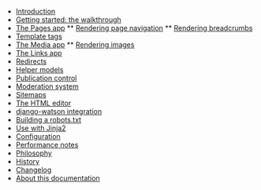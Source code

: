 * [Introduction](/)
* [Getting started: the walkthrough](walkthrough.md)
* [The Pages app](pages-app.md)
** [Rendering page navigation](rendering-navigation.md)
** [Rendering breadcrumbs](rendering-breadcrumbs.md)
* [Template tags](template-tags.md)
* [The Media app](media-app.md)
** [Rendering images](rendering-images.md)
* [The Links app](links-app.md)
* [Redirects](redirects-app.md)
* [Helper models](helpers.md)
* [Publication control](publication-control.md)
* [Moderation system](moderation.md)
* [Sitemaps](sitemaps.md)
* [The HTML editor](html-editor.md)
* [django-watson integration](watson-integration.md)
* [Building a robots.txt](robots-txt.md)
* [Use with Jinja2](using-jinja2.md)
* [Configuration](configuration.md)
* [Performance notes](performance.md)
* [Philosophy](philosophy.md)
* [History](history.md)
* [Changelog](CHANGELOG.md)
* [About this documentation](DOCUMENTATION-README.md)
